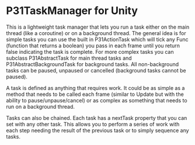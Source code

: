 P31TaskManager for Unity
=======

This is a lightweight task manager that lets you run a task either on the main thread (like a coroutine) or on a background thread. The general idea is for simple
tasks you can use the built in P31ActionTask which will tick any Func<bool> (function that returns a boolean) you pass in each frame until you return false indicating
the task is complete. For more complex tasks you can subclass
P31AbstractTask for main thread tasks and P31AbstractBackgroundTask for background tasks. All non-background tasks can be paused, unpaused or cancelled (background tasks
cannot be paused).

A task is defined as anything that requires work. It could be as simple as a method that needs to be called each frame (similar to Update but with the ability to pause/unpause/cancel)
or as complex as something that needs to run on a background thread.

Tasks can also be chained. Each task has a nextTask property that you can set with any other task. This allows you to perform a series of work with each step needing the
result of the previous task or to simply sequence any tasks.